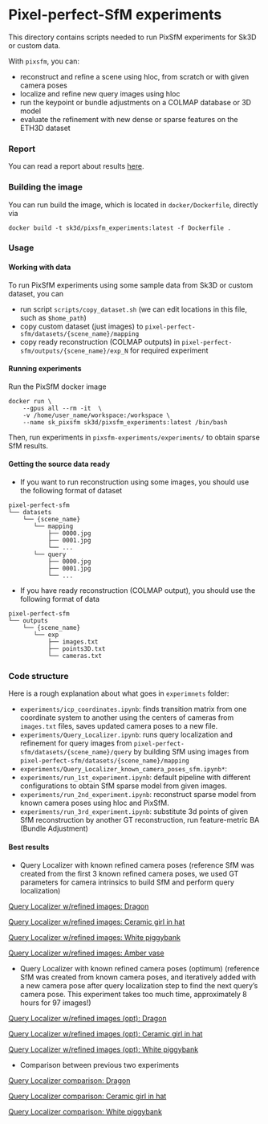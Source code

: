 # Pixel-perfect-SfM experiments

This directory contains scripts needed to run PixSfM experiments for Sk3D or custom data.

With `pixsfm`, you can:

- reconstruct and refine a scene using hloc, from scratch or with given camera poses
- localize and refine new query images using hloc
- run the keypoint or bundle adjustments on a COLMAP database or 3D model
- evaluate the refinement with new dense or sparse features on the ETH3D dataset


### Report
You can read a report about results [here](https://docs.google.com/document/d/1Cv0MAno0lxjvyMcI2BiIOtPkgvDE5eKsuz-4B2ji0t8/edit?usp=sharing).


### Building the image
You can run build the image, which is located in `docker/Dockerfile`, directly via 
```
docker build -t sk3d/pixsfm_experiments:latest -f Dockerfile .
```

### Usage

#### Working with data
To run PixSfM experiments using some sample data from Sk3D or custom dataset, you can 
* run script `scripts/copy_dataset.sh` (we can edit locations in this file, such as `$home_path`)
* copy custom dataset (just images) to `pixel-perfect-sfm/datasets/{scene_name}/mapping`
* copy ready reconstruction (COLMAP outputs) in `pixel-perfect-sfm/outputs/{scene_name}/exp_N` for required experiment


#### Running experiments
Run the PixSfM docker image

```(bash)
docker run \
    --gpus all --rm -it  \
    -v /home/user_name/workspace:/workspace \
    --name sk_pixsfm sk3d/pixsfm_experiments:latest /bin/bash
```

Then, run experiments in `pixsfm-experiments/experiments/` to obtain sparse SfM results. 


#### Getting the source data ready
* If you want to run reconstruction using some images, 
you should use the following format of dataset

```
pixel-perfect-sfm   
└── datasets
    └── {scene_name}    
       └── mapping
           ├── 0000.jpg       
           ├── 0001.jpg       
           └── ...  
       └── query
           ├── 0000.jpg       
           ├── 0001.jpg       
           └── ...       
```

* If you have ready reconstruction (COLMAP output), 
you should use the following format of data
```
pixel-perfect-sfm   
└── outputs
    └── {scene_name}                 
       └── exp        
           ├── images.txt
           ├── points3D.txt     
           └── cameras.txt 
```

### Code structure
Here is a rough explanation about what goes in `experimnets` folder:
 * `experiments/icp_coordinates.ipynb`: finds transition matrix from one coordinate system to another using the centers of cameras from `images.txt` files, saves updated camera poses to a new file.
 * `experiments/Query_Localizer.ipynb`: runs query localization and refinement for query images from `pixel-perfect-sfm/datasets/{scene_name}/query` by building SfM using images from `pixel-perfect-sfm/datasets/{scene_name}/mapping`
 * `experiments/Query_Localizer_known_camera_poses_sfm.ipynb*`:  
 * `experiments/run_1st_experiment.ipynb`: default pipeline with different configurations to obtain SfM sparse model from given images.
 * `experiments/run_2nd_experiment.ipynb`: reconstruct sparse model from known camera poses using hloc and PixSfM.
 * `experiments/run_3rd_experiment.ipynb`: substitute 3d points of given SfM reconstruction by another GT reconstruction, run feature-metric BA (Bundle Adjustment)


#### Best results
* Query Localizer with known refined camera poses
(reference SfM was created from the first 3 known refined camera poses,  we used GT parameters for camera intrinsics to build SfM and perform query localization)

[Query Localizer w/refined images: Dragon](https://www.youtube.com/watch?v=fNB-kHMler8 "Query Localizer w/refined images: Dragon") 

[Query Localizer w/refined images: Ceramic girl in hat](https://www.youtube.com/watch?v=sbYs1Sq9v5E "Query Localizer w/refined images: Ceramic girl in hat")    

[Query Localizer w/refined images: White piggybank](https://www.youtube.com/watch?v=cL7VNAz1pDw "Query Localizer w/refined images: White piggybank") 

[Query Localizer w/refined images: Amber vase](https://youtube.com/shorts/TJZCvGteHGI "Query Localizer w/refined images:  Amber vase") 


* Query Localizer with known refined camera poses (optimum)
(reference SfM was created from known camera poses, and iteratively added with a new camera pose after query localization step to find the next query’s camera pose. This experiment takes too much time, approximately 8 hours for 97 images!)

[Query Localizer w/refined images (opt): Dragon](https://www.youtube.com/watch?v=D3vnxP-rh_w "Query Localizer w/refined images (opt): Dragon")    

[Query Localizer w/refined images (opt): Ceramic girl in hat](https://www.youtube.com/watch?v=fv-ZNeVk0bw "Query Localizer w/refined images (opt): Ceramic girl in hat")    

[Query Localizer w/refined images (opt): White piggybank](https://www.youtube.com/watch?v=kejLLuBqvIA "Query Localizer w/refined images (opt): White piggybank")  

* Comparison between previous two experiments

[Query Localizer comparison: Dragon](https://www.youtube.com/watch?v=EYzzs90c6No "Query Localizer comparison: Dragon")    

[Query Localizer comparison: Ceramic girl in hat](https://www.youtube.com/watch?v=tcDVBzvsbCI "Query Localizer comparison: Ceramic girl in hat")    

[Query Localizer comparison: White piggybank](https://www.youtube.com/watch?v=13iYebf8eL4 "Query Localizer comparison: White piggybank")  
